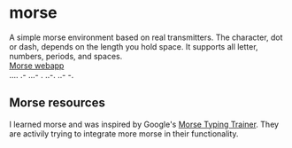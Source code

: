 # morse
A simple morse environment based on real transmitters. The character, dot or dash, depends on the length you hold space.
It supports all letter, numbers, periods, and spaces.  
[Morse webapp](https://editor.p5js.org/L1391/present/EUQy8sDvl)  
.... .- ...- .  ..-. ..- -.

## Morse resources
I learned morse and was inspired by Google's [Morse Typing Trainer](https://morse.withgoogle.com/learn/). They are activily
trying to integrate more morse in their functionality.
